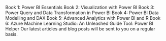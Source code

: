 Book 1: Power BI Essentials
Book 2: Visualization with Power BI
Book 3: Power Query and Data Transformation in Power BI
Book 4: Power BI Data Modelling and DAX
Book 5: Advanced Analytics with Power BI and R
Book 6: Azure Machine Learning Studio: An Unleashed Guide
Tool: Power BI Helper
Our latest articles and blog posts will be sent to you on a regular basis.
